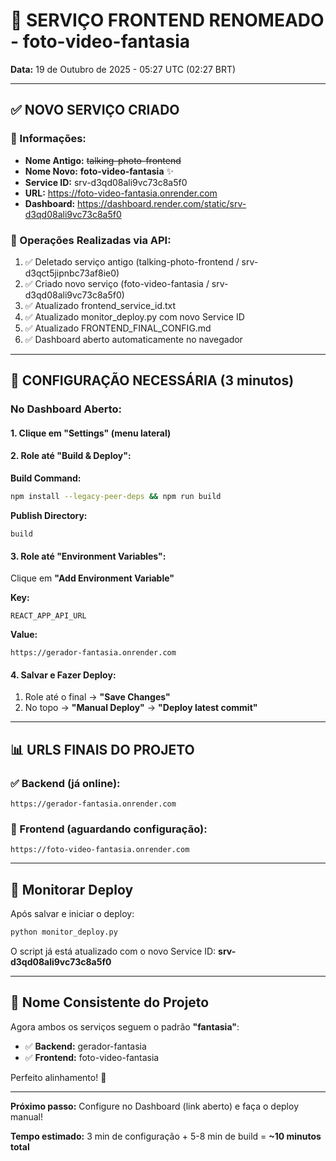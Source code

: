 # 🎉 SERVIÇO FRONTEND RENOMEADO - foto-video-fantasia

**Data:** 19 de Outubro de 2025 - 05:27 UTC (02:27 BRT)

---

## ✅ NOVO SERVIÇO CRIADO

### 📝 Informações:

- **Nome Antigo:** ~~talking-photo-frontend~~
- **Nome Novo:** **foto-video-fantasia** ✨
- **Service ID:** srv-d3qd08ali9vc73c8a5f0
- **URL:** https://foto-video-fantasia.onrender.com
- **Dashboard:** https://dashboard.render.com/static/srv-d3qd08ali9vc73c8a5f0

### 🔄 Operações Realizadas via API:

1. ✅ Deletado serviço antigo (talking-photo-frontend / srv-d3qct5jipnbc73af8ie0)
2. ✅ Criado novo serviço (foto-video-fantasia / srv-d3qd08ali9vc73c8a5f0)
3. ✅ Atualizado frontend_service_id.txt
4. ✅ Atualizado monitor_deploy.py com novo Service ID
5. ✅ Atualizado FRONTEND_FINAL_CONFIG.md
6. ✅ Dashboard aberto automaticamente no navegador

---

## 🔧 CONFIGURAÇÃO NECESSÁRIA (3 minutos)

### No Dashboard Aberto:

#### 1. Clique em "Settings" (menu lateral)

#### 2. Role até "Build & Deploy":

**Build Command:**
```bash
npm install --legacy-peer-deps && npm run build
```

**Publish Directory:**
```
build
```

#### 3. Role até "Environment Variables":

Clique em **"Add Environment Variable"**

**Key:**
```
REACT_APP_API_URL
```

**Value:**
```
https://gerador-fantasia.onrender.com
```

#### 4. Salvar e Fazer Deploy:

1. Role até o final → **"Save Changes"**
2. No topo → **"Manual Deploy"** → **"Deploy latest commit"**

---

## 📊 URLS FINAIS DO PROJETO

### ✅ Backend (já online):
```
https://gerador-fantasia.onrender.com
```

### 🔄 Frontend (aguardando configuração):
```
https://foto-video-fantasia.onrender.com
```

---

## 🧪 Monitorar Deploy

Após salvar e iniciar o deploy:

```bash
python monitor_deploy.py
```

O script já está atualizado com o novo Service ID: **srv-d3qd08ali9vc73c8a5f0**

---

## 🎯 Nome Consistente do Projeto

Agora ambos os serviços seguem o padrão **"fantasia"**:

- ✅ **Backend:** gerador-fantasia
- ✅ **Frontend:** foto-video-fantasia

Perfeito alinhamento! 🎉

---

**Próximo passo:** Configure no Dashboard (link aberto) e faça o deploy manual!

**Tempo estimado:** 3 min de configuração + 5-8 min de build = **~10 minutos total**
